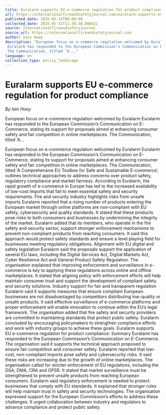 ```yaml
---
title: Euralarm supports EU e-commerce regulation for product compliance
url: https://internationalfireandsafetyjournal.com/euralarm-supports-eu-e-commerce-regulation-for-product-compliance/
published_date: 2025-05-14T00:00:00
collected_date: 2025-05-31T11:38:38.808421
source: Internationalfireandsafetyjournal
source_url: https://internationalfireandsafetyjournal.com
author: Iain Hoey
description: "European focus on e-commerce regulation welcomed by Euralarm 
 Euralarm has responded to the European Commission’s Communication on E-Commerce, stating its support for proposals aimed at enhancing consumer safety and fair competition in online marketplaces. 
 The Communication, titled ‘A..."
language: en
collection_type: policy_landscape
---
```


# Euralarm supports EU e-commerce regulation for product compliance

*By Iain Hoey*

European focus on e-commerce regulation welcomed by Euralarm 
 Euralarm has responded to the European Commission’s Communication on E-Commerce, stating its support for proposals aimed at enhancing consumer safety and fair competition in online marketplaces. 
 The Communication, titled ‘A...

European focus on e-commerce regulation welcomed by Euralarm 
 Euralarm has responded to the European Commission’s Communication on E-Commerce, stating its support for proposals aimed at enhancing consumer safety and fair competition in online marketplaces. 
 The Communication, titled ‘A Comprehensive EU Toolbox for Safe and Sustainable E-commerce’, outlines technical approaches to address concerns over product safety, regulatory compliance and market fairness. 
 According to Euralarm, the rapid growth of e-commerce in Europe has led to the increased availability of low-cost imports that fail to meet essential safety and security requirements. 
 Fire and security industry highlights risks from unsafe imports 
 Euralarm reported that a rising number of products entering the European market through online platforms are non-compliant with EU safety, cybersecurity and quality standards. 
 It stated that these products pose risks to both consumers and businesses by undermining the integrity of the market. 
 Euralarm added that its members, who operate in the fire safety and security sector, support stronger enforcement mechanisms to prevent non-compliant products from reaching consumers. 
 It said this approach would protect safety standards and ensure a level playing field for businesses meeting regulatory obligations. 
 Alignment with EU digital and safety legislation 
 Euralarm said the proposals support the application of several EU laws, including the Digital Services Act, Digital Markets Act, Cyber Resilience Act and General Product Safety Regulation. 
 The organisation explained that improving enforcement and surveillance in e-commerce is key to applying these regulations across online and offline marketplaces. 
 It stated that aligning policy with enforcement efforts will help maintain consumer trust and support the development of compliant safety and security solutions. 
 Industry support for fair and transparent regulation 
 Euralarm said it supports measures that ensure compliant European businesses are not disadvantaged by competitors distributing low-quality or unsafe products. 
 It said effective surveillance of e-commerce platforms and proper enforcement will enable innovation to continue within the EU’s legal framework. 
 The organisation added that fire safety and security providers are committed to maintaining standards that protect public safety. 
 Euralarm concluded by encouraging policymakers to strengthen compliance efforts and work with industry groups to achieve these goals. 
 Euralarm supports EU e-commerce regulation for product compliance: Summary 
 Euralarm has responded to the European Commission’s Communication on E-Commerce. 
 The organisation said it supports the technical approach proposed to ensure fair competition and consumer safety. 
 Euralarm reported that low-cost, non-compliant imports pose safety and cybersecurity risks. 
 It said these risks are increasing due to the growth of online marketplaces. 
 The organisation called for stricter enforcement of EU regulations, including the DSA, DMA, CRA and GPSR. 
 It stated that market surveillance must be strengthened to prevent unsafe products from reaching European consumers. 
 Euralarm said regulatory enforcement is needed to protect businesses that comply with EU standards. 
 It explained that stronger rules will help maintain trust in safety and security technologies. 
 The organisation expressed support for the European Commission’s efforts to address these challenges. 
 It urged collaboration between industry and regulators to advance compliance and protect public safety.
